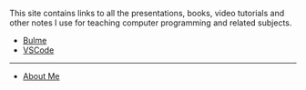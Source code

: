 This site contains links to all the presentations, books, video tutorials and other notes I use for teaching computer programming and related subjects.

* [Bulme](https://www.bulme.at)
* [VSCode](https://code.visualstudio.com)
  
---

* [About Me](about.md)